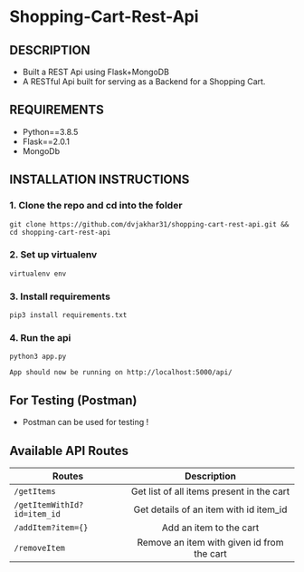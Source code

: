 # Shopping-Cart-Rest-Api

## DESCRIPTION

 -    Built a REST Api using Flask+MongoDB
 -    A RESTful Api built for serving as a Backend for a Shopping Cart.

## REQUIREMENTS

 - Python==3.8.5
 - Flask==2.0.1
 - MongoDb

## INSTALLATION INSTRUCTIONS

### 1. Clone the repo and cd into the folder

    git clone https://github.com/dvjakhar31/shopping-cart-rest-api.git && cd shopping-cart-rest-api
    
### 2. Set up virtualenv

    virtualenv env
    
### 3. Install requirements

    pip3 install requirements.txt
    
### 4. Run the api

    python3 app.py
    
    App should now be running on http://localhost:5000/api/


## For Testing (Postman)
- Postman can be used for testing !

## Available API Routes

| Routes        | Description           | 
| ------------- |:-------------:|
| `/getItems`   |Get list of all items present in the cart|
| `/getItemWithId?id=item_id`     | Get details of an item with id item_id |     
| `/addItem?item={}`| Add an item to the cart |    
| `/removeItem` | Remove an item with given id from the cart |

